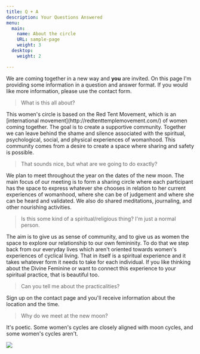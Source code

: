 ```yaml
---
title: Q + A
description: Your Questions Answered
menu:
  main:
    name: About the circle
    URL: sample-page
    weight: 3
  desktop:
    weight: 2

---
```

<p>We are coming together in a new way and <b>you</b> are invited. On this page I'm providing some information in a question and answer format. If you would like more information, please use the contact form. </p>

<blockquote class="wp-block-quote"> <p> What is this all about? </p> </blockquote>

<p> This women's circle is based on the Red Tent Movement, which is an [international movement](http://redtenttemplemovement.com/) of women coming together. The goal is to create a supportive community. Together we can leave behind the shame and silence associated with the spiritual, psychological, social, and physical experiences of womanhood. This community comes from a desire to create a space where sharing and safety is possible. </p>

<blockquote class="wp-block-quote"> <p> That sounds nice, but what are we going to do exactly? </p> </blockquote>

<p> We plan to meet throughout the year on the dates of the new moon. The main focus of our meeting is to form a sharing circle where each participant has the space to express whatever she chooses in relation to her current experiences of womanhood, where she can be of judgement and where she can be heard and validated. We also do shared meditations, journaling, and other nourishing activities. </p>

<blockquote class="wp-block-quote"> <p> Is this some kind of a spiritual/religious thing? I'm just a normal person. </p> </blockquote>

<p> The aim is to give us as sense of community, and to give us as women the space to explore our relationship to our own femininity. To do that we step back from our everyday lives which aren't oriented towards women's experiences of cyclical living. That in itself is a spiritual experience and it takes whatever form it needs to take for each individual. If you like thinking about the Divine Feminine or want to connect this experience to your spiritual practice, that is beautiful too. </p>

<blockquote class="wp-block-quote"> <p> Can you tell me about the practicalities? </p> </blockquote>

<p> Sign up on the contact page and you'll receive information about the location and the time. </p>

<blockquote class="wp-block-quote"> <p> Why do we meet at the new moon? </p> </blockquote>

<p> It's poetic. Some women's cycles are closely aligned with moon cycles, and some women's cycles aren't. </p>

![](images/2020-three-quarters-3.png)